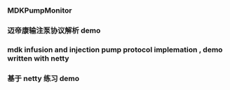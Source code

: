 ### MDKPumpMonitor

### 迈帝康输注泵协议解析 demo

### mdk infusion and injection pump protocol implemation , demo written with netty

### 基于 netty 练习  demo
